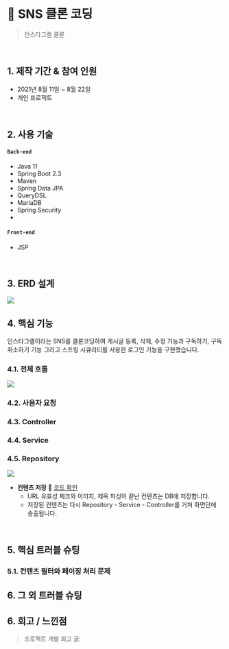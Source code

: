 # :pushpin: SNS 클론 코딩
>인스타그램 클론 
>  

</br>

## 1. 제작 기간 & 참여 인원
- 2021년 8월 11일 ~ 8월 22일
- 개인 프로젝트

</br>

## 2. 사용 기술
#### `Back-end`
  - Java 11
  - Spring Boot 2.3
  - Maven
  - Spring Data JPA
  - QueryDSL
  - MariaDB
  - Spring Security
  - 
#### `Front-end`
  - JSP

</br>

## 3. ERD 설계
![](https://user-images.githubusercontent.com/62270305/144554055-7d044627-f2c9-49f5-84a9-4f159c296e5c.png)


## 4. 핵심 기능
인스타그램이라는 SNS를 클론코딩하여 게시글 등록, 삭제, 수정 기능과 구독하기, 구독취소하기 기능 그리고 스프링 시큐리티를 사용한 로그인 기능을 구현했습니다.

### 4.1. 전체 흐름
![](https://user-images.githubusercontent.com/62270305/145223241-79f3b5af-d5ce-48d9-a9ce-e407116e58f5.png)

### 4.2. 사용자 요청

### 4.3. Controller



### 4.4. Service



### 4.5. Repository

![](https://zuminternet.github.io/images/portal/post/2019-04-22-ZUM-Pilot-integer/flow_repo.png)

- **컨텐츠 저장** :pushpin: [코드 확인]()
  - URL 유효성 체크와 이미지, 제목 파싱이 끝난 컨텐츠는 DB에 저장합니다.
  - 저장된 컨텐츠는 다시 Repository - Service - Controller를 거쳐 화면단에 송출됩니다.

</div>
</details>

</br>

## 5. 핵심 트러블 슈팅
### 5.1. 컨텐츠 필터와 페이징 처리 문제


## 6. 그 외 트러블 슈팅


## 6. 회고 / 느낀점
>프로젝트 개발 회고 글: 

